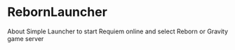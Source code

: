 # RebornLauncher

About
Simple Launcher to start Requiem online and select Reborn or Gravity game server
